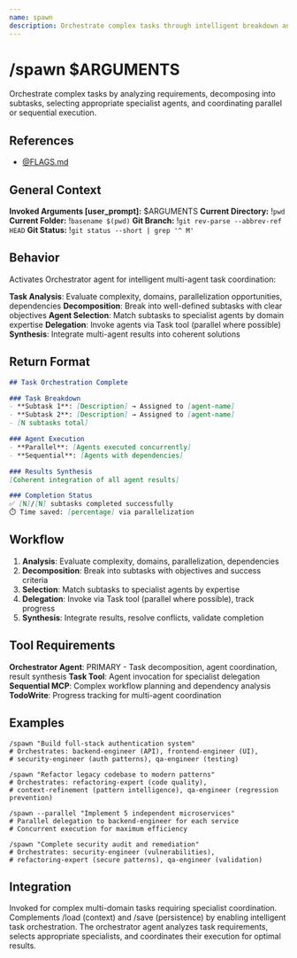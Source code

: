 ```yaml
---
name: spawn
description: Orchestrate complex tasks through intelligent breakdown and specialist agent delegation
---
```


# /spawn $ARGUMENTS

Orchestrate complex tasks by analyzing requirements, decomposing into subtasks, selecting appropriate specialist agents, and coordinating parallel or sequential execution.

## References
- [@FLAGS.md](../FLAGS.md)

## General Context
**Invoked Arguments [user_prompt]:** $ARGUMENTS
**Current Directory:** !`pwd`
**Current Folder:** !`basename $(pwd)`
**Git Branch:** !`git rev-parse --abbrev-ref HEAD`
**Git Status:**
!`git status --short | grep '^ M'`

## Behavior

Activates Orchestrator agent for intelligent multi-agent task coordination:

**Task Analysis**: Evaluate complexity, domains, parallelization opportunities, dependencies
**Decomposition**: Break into well-defined subtasks with clear objectives
**Agent Selection**: Match subtasks to specialist agents by domain expertise
**Delegation**: Invoke agents via Task tool (parallel where possible)
**Synthesis**: Integrate multi-agent results into coherent solutions

## Return Format

```markdown
## Task Orchestration Complete

### Task Breakdown
- **Subtask 1**: [Description] → Assigned to [agent-name]
- **Subtask 2**: [Description] → Assigned to [agent-name]
- [N subtasks total]

### Agent Execution
- **Parallel**: [Agents executed concurrently]
- **Sequential**: [Agents with dependencies]

### Results Synthesis
[Coherent integration of all agent results]

### Completion Status
✅ [N]/[N] subtasks completed successfully
⏱️ Time saved: [percentage] via parallelization
```

## Workflow

1. **Analysis**: Evaluate complexity, domains, parallelization, dependencies
2. **Decomposition**: Break into subtasks with objectives and success criteria
3. **Selection**: Match subtasks to specialist agents by expertise
4. **Delegation**: Invoke via Task tool (parallel where possible), track progress
5. **Synthesis**: Integrate results, resolve conflicts, validate completion

## Tool Requirements

**Orchestrator Agent**: PRIMARY - Task decomposition, agent coordination, result synthesis
**Task Tool**: Agent invocation for specialist delegation
**Sequential MCP**: Complex workflow planning and dependency analysis
**TodoWrite**: Progress tracking for multi-agent coordination

## Examples

```
/spawn "Build full-stack authentication system"
# Orchestrates: backend-engineer (API), frontend-engineer (UI),
# security-engineer (auth patterns), qa-engineer (testing)

/spawn "Refactor legacy codebase to modern patterns"
# Orchestrates: refactoring-expert (code quality),
# context-refinement (pattern intelligence), qa-engineer (regression prevention)

/spawn --parallel "Implement 5 independent microservices"
# Parallel delegation to backend-engineer for each service
# Concurrent execution for maximum efficiency

/spawn "Complete security audit and remediation"
# Orchestrates: security-engineer (vulnerabilities),
# refactoring-expert (secure patterns), qa-engineer (validation)
```

## Integration

Invoked for complex multi-domain tasks requiring specialist coordination. Complements /load (context) and /save (persistence) by enabling intelligent task orchestration. The orchestrator agent analyzes task requirements, selects appropriate specialists, and coordinates their execution for optimal results.

